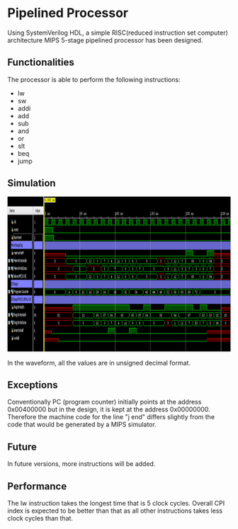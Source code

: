 # Pipelined Processor
Using SystemVerilog HDL, a simple RISC(reduced instruction set computer) architecture MIPS 5-stage pipelined processor has been designed. 
## Functionalities 
The processor is able to perform the following instructions:<br>
- lw
- sw
- addi
- add
- sub
- and
- or
- slt
- beq
- jump
##  Simulation
<p align="center">
<img src="https://github.com/AtomicAnindya/pipelinedprocessor/blob/main/Sim%20Waveform.PNG" width ="1000" height="350">
</p>
In the waveform, all the values are in unsigned decimal format.

 
##  Exceptions
Conventionally PC (program counter) initially points at the address 0x00400000 but in the design, it is kept at the address 0x00000000.
Therefore the machine code for the line "j end" differs slightly from the code that would be generated by a MIPS simulator.<br>

## Future
In future versions, more instructions will be added.

## Performance 
The lw instruction takes the longest time that is 5 clock cycles. Overall CPI index is expected to be better than that as all other instructions takes less clock cycles than that.
